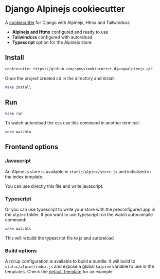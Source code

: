 # Django Alpinejs cookiecutter

A [cookiecutter](https://github.com/audreyr/cookiecutter) for Django with Alpinejs, Htmx and Tailwindcss

- **Alpinejs and Htmx** configured and ready to use
- **Tailwindcss** configured with autoreload
- **Typescript** option for the Alpinejs store

## Install

   ```bash
   cookiecutter https://github.com/synw/cookiecutter-djangoalpinejs.git
   ```

Once the project created cd in the directory and install:

```bash
make install
```

## Run

```bash
make run
```

To watch autoreload the css use this command in another terminal:

```bash
make watchtw
```

## Frontend options

### Javascript

An Alpine js store is available in `static/alpine/store.js` and initialized in the index template. 

You can use directly this file and write javascript. 

### Typescript

Or you can use typescript to write your store with the
preconfigured app in the `alpine` folder. 
If you want to use typescript run the watch autocompile command:

```bash
make watchts
```

This will rebuild the typescript file to js and autoreload

### Build options

A rollup configuration is available to build a bundle. It will build to `static/alpine/index.js` and expose
a global `$alpine` variable to use in the templates. Check the [default template](%7B%7Bcookiecutter.project_name%7D%7D/%7B%7Bcookiecutter.project_name%7D%7D/templates/%7B%7Bcookiecutter.project_name%7D%7D/index.html) for an example

